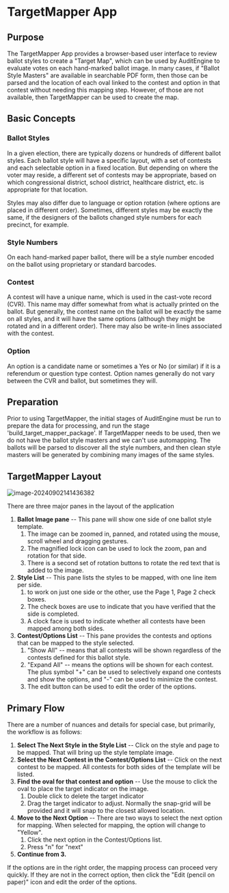 # TargetMapper App

## Purpose

The TargetMapper App provides a browser-based user interface to review ballot styles to create a "Target Map", which can be used by AuditEngine to evaluate votes on each hand-marked ballot image. In many cases, if "Ballot Style Masters" are available in searchable PDF form, then those can be parsed and the location of each oval linked to the contest and option in that contest without needing this  mapping step. However, of those are not available, then TargetMapper can be used to create the map.

## Basic Concepts

### Ballot Styles

In a given election, there are typically dozens or hundreds of different ballot styles. Each ballot style will have a specific layout, with a set of contests and each selectable option in a fixed location. But depending on where the voter may reside, a different set of contests may be appropriate, based on which congressional district, school district, healthcare district, etc. is appropriate for that location.

Styles may also differ due to language or option rotation (where options are placed in different order). Sometimes, different styles may be exactly the same, if the designers of the ballots changed style numbers for each precinct, for example.

### Style Numbers

On each hand-marked paper ballot, there will be a style number encoded on the ballot using proprietary or standard barcodes.

### Contest

A contest will have a unique name, which is used in the cast-vote record (CVR). This name may differ somewhat from what is actually printed on the ballot. But generally, the contest name on the ballot will be exactly the same on all styles, and it will have the same options (although they might be rotated and in a different order). There may also be write-in lines associated with the contest.

### Option

An option is a candidate name or sometimes a Yes or No (or similar) if it is a referendum or question type contest. Option names generally do not vary between the CVR and ballot, but sometimes they will.

## Preparation

Prior to using TargetMapper, the initial stages of AuditEngine must be run to prepare the data for processing, and run the stage 'build_target_mapper_package'. If TargetMapper needs to be used, then we do not have the ballot style masters and we can't use automapping. The ballots will be parsed to discover all the style numbers, and then clean style masters will be generated by combining many images of the same styles.

## TargetMapper Layout

![image-20240902141436382](C:\Users\raylu\AppData\Roaming\Typora\typora-user-images\image-20240902141436382.png)

There are three major panes in the layout of the application

1. **Ballot Image pane** -- This pane will show one side of one ballot style template.
   1. The image can be zoomed in, panned, and rotated using the mouse, scroll wheel and dragging gestures.
   2. The magnified lock icon can be used to lock the zoom, pan and rotation for that side.
   3. There is a second set of rotation buttons to rotate the red text that is added to the image.
2. **Style List** -- This pane lists the styles to be mapped, with one line item per side.
   1. to work on just one side or the other, use the Page 1, Page 2 check boxes.
   2. The check boxes are use to indicate that you have verified that the side is completed.
   3. A clock face is used to indicate whether all contests have been mapped among both sides.
3. **Contest/Options List** -- This pane provides the contests and options that can be mapped to the style selected.
   1. "Show All" -- means that all contests will be shown regardless of the contests defined for this ballot style.
   2. "Expand All" -- means the options will be shown for each contest. The plus symbol "+" can be used to selectively expand one contests and show the options, and "-" can be used to minimize the contest.
   3. The edit button can be used to edit the order of the options.

## Primary Flow

There are a number of nuances and details for special case, but primarily, the workflow is as follows:

1. **Select The Next Style** **in the Style List** -- Click on the style and page to be mapped. That will bring up the style template image.
2. **Select the Next Contest in the Contest/Options List** -- Click on the next contest to be mapped. All contests for both sides of the template will be listed.
3. **Find the oval for that contest and option** -- Use the mouse to click the oval to place the target indicator on the image.
   1. Double click to delete the target indicator
   2. Drag the target indicator to adjust. Normally the snap-grid will be provided and it will snap to the closest allowed location.
4. **Move to the Next Option** -- There are two ways to select the next option for mapping. When selected for mapping, the option will change to "Yellow".
   1. Click the next option in the Contest/Options list.
   2. Press "n" for "next"
5. **Continue from 3.**

If the options are in the right order, the mapping process can proceed very quickly. If they are not in the correct option, then click the "Edit (pencil on paper)" icon and edit the order of the options.

